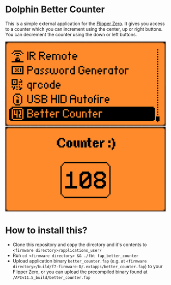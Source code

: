 # Dolphin Better Counter
This is a simple external application for the [Flipper Zero](https://www.flipperzero.one).
It gives you access to a counter which you can increment using the center, up or right buttons. You can decrement the counter using the down or left buttons.

![preview1](media/1.png)
![preview2](media/2.png)

# How to install this?
- Clone this repository and copy the directory and it's contents to `<firmware directory>/applications_user/`
- Run `cd <firmware directory> && ./fbt fap_better_counter`
- Upload application binary `better_counter.fap` (e.g. at `<firmware directory>/build/f7-firmware-D/.extapps/better_counter.fap`) to your Flipper Zero, or you can upload the precompiled binary found at `/APIv11.5_build/better_counter.fap`
